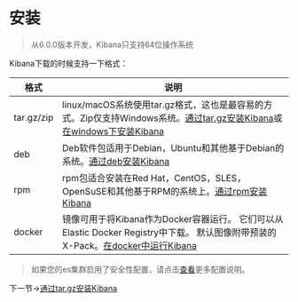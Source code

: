 # 安装

> 从6.0.0版本开发，Kibana只支持64位操作系统

Kibana下载的时候支持一下格式：


格式 | 说明
---|---
tar.gz/zip | linux/macOS系统使用tar.gz格式，这也是最容易的方式。Zip仅支持Windows系统。[通过tar.gz安装Kibana](011InstallKibanaWithTarGZ.md)或[在windows下安装Kibana]()
deb | Deb软件包适用于Debian，Ubuntu和其他基于Debian的系统。[通过deb安装Kibana]()
rpm | rpm包适合安装在Red Hat，CentOS，SLES，OpenSuSE和其他基于RPM的系统上。[通过rpm安装Kibana]()
docker | 镜像可用于将Kibana作为Docker容器运行。 它们可以从Elastic Docker Registry中下载。 默认图像附带预装的X-Pack。[在docker中运行Kibana]()

> 如果您的es集群启用了安全性配置，请点击[查看]()更多配置说明。

下一节->[通过tar.gz安装Kibana](011InstallKibanaWithTarGZ.md)